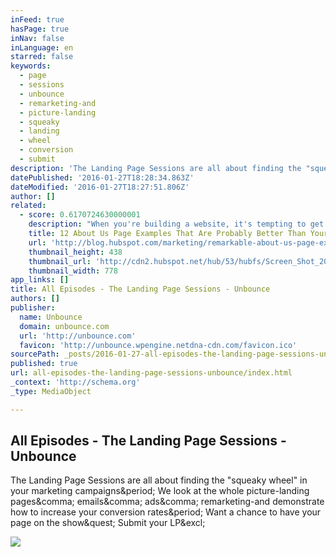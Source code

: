 ```yaml
---
inFeed: true
hasPage: true
inNav: false
inLanguage: en
starred: false
keywords:
  - page
  - sessions
  - unbounce
  - remarketing-and
  - picture-landing
  - squeaky
  - landing
  - wheel
  - conversion
  - submit
description: 'The Landing Page Sessions are all about finding the "squeaky wheel" in your marketing campaigns. We look at the whole picture-landing pages, emails, ads, remarketing-and demonstrate how to increase your conversion rates. Want a chance to have your page on the show? Submit your LP!'
datePublished: '2016-01-27T18:28:34.863Z'
dateModified: '2016-01-27T18:27:51.806Z'
author: []
related:
  - score: 0.6170724630000001
    description: "When you're building a website, it's tempting to get distracted by all the bells and whistles of the design process and forget all about creating compelling content. But having awesome content on your website is crucial to making inbound marketing work for your business."
    title: 12 About Us Page Examples That Are Probably Better Than Yours
    url: 'http://blog.hubspot.com/marketing/remarkable-about-us-page-examples'
    thumbnail_height: 438
    thumbnail_url: 'http://cdn2.hubspot.net/hub/53/hubfs/Screen_Shot_2015-07-20_at_6.04.14_PM.png?t=1451164753679&width=669'
    thumbnail_width: 778
app_links: []
title: All Episodes - The Landing Page Sessions - Unbounce
authors: []
publisher:
  name: Unbounce
  domain: unbounce.com
  url: 'http://unbounce.com'
  favicon: 'http://unbounce.wpengine.netdna-cdn.com/favicon.ico'
sourcePath: _posts/2016-01-27-all-episodes-the-landing-page-sessions-unbounce.md
published: true
url: all-episodes-the-landing-page-sessions-unbounce/index.html
_context: 'http://schema.org'
_type: MediaObject

---
```

<article style=""><h1>All Episodes - The Landing Page Sessions - Unbounce</h1><p>The Landing Page Sessions are all about finding the "squeaky wheel" in your marketing campaigns&amp;period; We look at the whole picture-landing pages&amp;comma; emails&amp;comma; ads&amp;comma; remarketing-and demonstrate how to increase your conversion rates&amp;period; Want a chance to have your page on the show&amp;quest; Submit your LP&amp;excl;</p><img src="http://unbounce.wpengine.netdna-cdn.com/photos/LPSessions-sitethumb-EP6.jpg" /></article>
